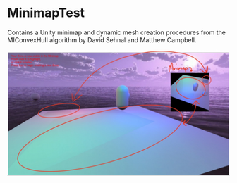 # MinimapTest

Contains a Unity minimap and dynamic mesh creation procedures from the MIConvexHull algorithm by David Sehnal and Matthew Campbell.

![Screenshot from Unity example scene](/example_unity_scene.jpg "Example Unity scene")

